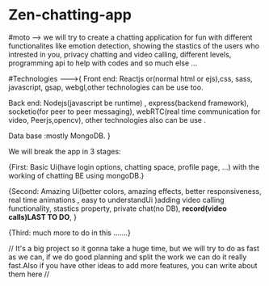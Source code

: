 # Zen-chatting-app

#moto --> we will try to create a chatting application for fun with different functionalites like emotion detection, showing the stastics of the users who intrested in you, privacy chatting and video calling, different levels, programming api to help with codes and so much else ...


#Technologies --->{
Front end: Reactjs or(normal html or ejs),css, sass, javascript, gsap, webgl,other technologies can be use too.

Back  end: Nodejs(javascript be runtime) , express(backend framework), socketio(for peer to peer messaging), webRTC(real time communication for video, Peerjs,opencv), other technologies also can be use .

Data base :mostly MongoDB.
}

We will break the app in 3 stages:

{First: Basic Ui(have login options, chatting space, profile page, ...) with the working of chatting BE using mongoDB.}

{Second: Amazing Ui(better colors, amazing effects, better responsiveness, real time animations , easy to understandUi )adding video calling functionality, stastics property, private chat(no DB), **record(video calls)LAST TO DO**,  }

{Third: much more to do in this .......}


//
It's a big project so it gonna take a huge time, but we will try to do as fast as we can, if we do good planning and split the work we can do it really fast.Also if you have other ideas to add more features, you can write about them here
//
